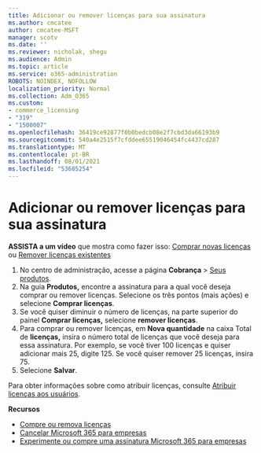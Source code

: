 ```yaml
---
title: Adicionar ou remover licenças para sua assinatura
ms.author: cmcatee
author: cmcatee-MSFT
manager: scotv
ms.date: ''
ms.reviewer: nicholak, shegu
ms.audience: Admin
ms.topic: article
ms.service: o365-administration
ROBOTS: NOINDEX, NOFOLLOW
localization_priority: Normal
ms.collection: Adm_O365
ms.custom:
- commerce_licensing
- "319"
- "1500007"
ms.openlocfilehash: 36419ce92877f0b0bedcb08e2f7cbd3da66193b9
ms.sourcegitcommit: 540a4e2515f7cfddee65519046454fc4437cd287
ms.translationtype: MT
ms.contentlocale: pt-BR
ms.lasthandoff: 08/01/2021
ms.locfileid: "53685254"
---
```

# <a name="add-or-remove-licenses-for-your-subscription"></a>Adicionar ou remover licenças para sua assinatura

**ASSISTA a um vídeo** que mostra como fazer isso: [Comprar novas licenças](https://go.microsoft.com/fwlink/p/?linkid=2154857) ou [Remover licenças existentes](https://go.microsoft.com/fwlink/p/?linkid=2154938)

1. No centro de administração, acesse a página **Cobrança** > [Seus produtos](https://go.microsoft.com/fwlink/p/?linkid=842054).
2. Na guia **Produtos,** encontre a assinatura para a qual você deseja comprar ou remover licenças. Selecione os três pontos (mais ações) e selecione **Comprar licenças**.
3. Se você quiser diminuir o número de licenças, na parte superior do painel **Comprar licenças,** selecione **remover licenças**.
4. Para comprar ou remover licenças, em **Nova quantidade** na caixa Total de **licenças,** insira o número total de licenças que você deseja para essa assinatura. Por exemplo, se você tiver 100 licenças e quiser adicionar mais 25, digite 125. Se você quiser remover 25 licenças, insira 75.
5. Selecione **Salvar**.

Para obter informações sobre como atribuir licenças, consulte [Atribuir licenças aos usuários](/microsoft-365/admin/manage/assign-licenses-to-users).

**Recursos**
  
- [Compre ou remova licenças](/microsoft-365/commerce/licenses/buy-licenses)
- [Cancelar Microsoft 365 para empresas](/microsoft-365/commerce/subscriptions/cancel-your-subscription)
- [Experimente ou compre uma assinatura Microsoft 365 para empresas](/microsoft-365/commerce/try-or-buy-microsoft-365)